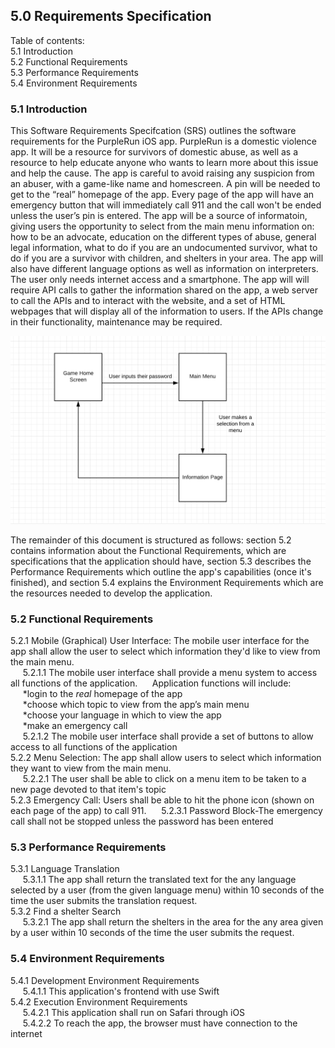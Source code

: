 ## 5.0 Requirements Specification  
  
Table of contents:  
5.1   Introduction  
5.2   Functional Requirements  
5.3   Performance Requirements  
5.4   Environment Requirements  


### 5.1   Introduction  
This Software Requirements Specifcation (SRS) outlines the software requirements for the PurpleRun iOS app. PurpleRun is a domestic violence app. It will be a resource for survivors of domestic abuse, as well as a resource to help educate anyone who wants to learn more about this issue and help the cause. The app is careful to avoid raising any suspicion from an abuser, with a game-like name and homescreen. A pin will be needed to get to the “real” homepage of the app. Every page of the app will have an emergency button that will immediately call 911 and the call won't be ended unless the user’s pin is entered. The app will be a source of informatoin, giving users the opportunity to select from the main menu information on: how to be an advocate, education on the different types of abuse, general legal information, what to do if you are an undocumented survivor, what to do if you are a survivor with children, and shelters in your area. The app will also have different language options as well as information on interpreters. The user only needs internet access and a smartphone. The app will will require API calls to gather the information shared on the app, a web server to call the APIs and to interact with the website, and a set of HTML webpages that will display all of the information to users. If the APIs change in their functionality, maintenance may be required.  
  
![uml diagram](https://github.com/mackenzieTjogas/PurpleRun/blob/master/SDF/umlDiagram.png "UML Diagram")

  
  
The remainder of this document is structured as follows: section 5.2 contains information about the Functional Requirements, which are specifications that the application should have, section 5.3 describes the Performance Requirements which outline the app's capabilities (once it's finished), and section 5.4 explains the Environment Requirements which are the resources needed to develop the application.  
### 5.2   Functional Requirements  
5.2.1	Mobile (Graphical) User Interface: The mobile user interface for the app shall allow the user to select which information they'd like to view from the main menu.   
&nbsp;&nbsp;&nbsp;&nbsp;&nbsp;5.2.1.1 The mobile user interface shall provide a menu system to access all functions of the application. &nbsp;&nbsp;&nbsp;&nbsp;&nbsp;Application functions will include:  
    &nbsp;&nbsp;&nbsp;&nbsp;&nbsp;*login to the *real* homepage of the app  
    &nbsp;&nbsp;&nbsp;&nbsp;&nbsp;*choose which topic to view from the app’s main menu  
    &nbsp;&nbsp;&nbsp;&nbsp;&nbsp;*choose your language in which to view the app  
    &nbsp;&nbsp;&nbsp;&nbsp;&nbsp;*make an emergency call  
    &nbsp;&nbsp;&nbsp;&nbsp;&nbsp;5.2.1.2 The mobile user interface shall provide a set of buttons to allow access to all functions of the application  
    5.2.2 Menu Selection: The app shall allow users to select which information they want to view from the main menu.  
    &nbsp;&nbsp;&nbsp;&nbsp;&nbsp;5.2.2.1 The user shall be able to click on a menu item to be taken to a new page devoted to that item's topic   
    5.2.3 Emergency Call: Users shall be able to hit the phone icon (shown on each page of the app) to call 911. 
    &nbsp;&nbsp;&nbsp;&nbsp;&nbsp;5.2.3.1 Password Block-The emergency call shall not be stopped unless the password has been entered  
### 5.3   Performance Requirements  
5.3.1 Language Translation  
&nbsp;&nbsp;&nbsp;&nbsp;&nbsp;5.3.1.1 The app shall return the translated text for the any language selected by a user (from the given language menu) within 10 seconds of the time the user submits the translation request.  
5.3.2 Find a shelter Search  
&nbsp;&nbsp;&nbsp;&nbsp;&nbsp;5.3.2.1 The app shall return the shelters in the area for the any area given by a user within 10 seconds of the time the user submits the request.  
### 5.4   Environment Requirements  
5.4.1 Development Environment Requirements  
&nbsp;&nbsp;&nbsp;&nbsp;&nbsp;5.4.1.1 This application's frontend with use Swift   
5.4.2 Execution Environment Requirements  
&nbsp;&nbsp;&nbsp;&nbsp;&nbsp;5.4.2.1 This application shall run on Safari through iOS   
&nbsp;&nbsp;&nbsp;&nbsp;&nbsp;5.4.2.2 To reach the app, the browser must have connection to the internet
